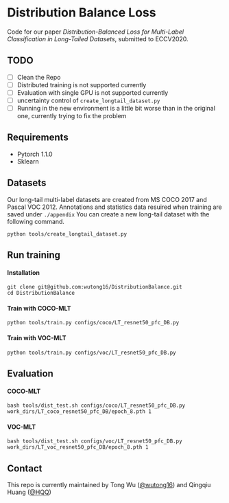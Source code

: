 # Distribution Balance Loss

Code for our paper *Distribution-Balanced Loss for Multi-Label
Classification in Long-Tailed Datasets*,  submitted to ECCV2020.

## TODO
- [ ] Clean the Repo
- [ ] Distributed training is not supported currently
- [ ] Evaluation with single GPU is not supported currently
- [ ] uncertainty control of `create_longtail_dataset.py`
- [ ] Running in the new environment is a little bit worse than in the original one, currently trying to fix the problem

## Requirements
* Pytorch 1.1.0
* Sklearn

## Datasets
Our long-tail multi-label datasets are created from MS COCO 2017 and Pascal VOC 2012. Annotations and statistics data resuired when training are saved under `./appendix`
You can create a new long-tail dataset with the following command. 
```
python tools/create_longtail_dataset.py
```

## Run training
#### Installation
```
git clone git@github.com:wutong16/DistributionBalance.git
cd DistributionBalance
```
#### Train with COCO-MLT
```
python tools/train.py configs/coco/LT_resnet50_pfc_DB.py 
```
#### Train with VOC-MLT
```
python tools/train.py configs/voc/LT_resnet50_pfc_DB.py 
```

## Evaluation

#### COCO-MLT

```
bash tools/dist_test.sh configs/coco/LT_resnet50_pfc_DB.py work_dirs/LT_coco_resnet50_pfc_DB/epoch_8.pth 1
```
#### VOC-MLT

```
bash tools/dist_test.sh configs/voc/LT_resnet50_pfc_DB.py work_dirs/LT_voc_resnet50_pfc_DB/epoch_8.pth 1
```

## Contact

This repo is currently maintained by Tong Wu ([@wutong16](https://github.com/wutong16)) and Qingqiu Huang ([@HQQ](https://github.com/hqqasw))
